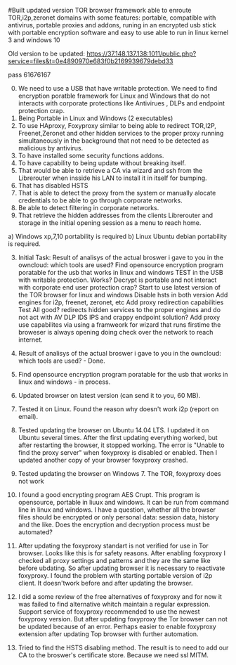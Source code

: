 #Built updated version TOR browser framework able to  enroute TOR,i2p,zeronet domains with some features: portable, compatible with antivirus, portable proxies and addons, runing in an encrypted usb stick with portable encryption software and easy to use able to run in linux kernel 3 and windows 10

Old version to be updated:
https://37.148.137.138:1011/public.php?service=files&t=0e4890970e683f0b2169939679debd33

pass 61676167



0. We need to use a USB that have writable protection. We need to find encryption poratble framework for Linux and Windows that do not interacts with corporate protections like Antivirues , DLPs and endpoint protection crap.
1. Being Portable in Linux and Windows (2 executables)
2. To use HAproxy, Foxyproxy similar  to being able to redirect TOR,I2P, Freenet,Zeronet and other hidden services to the proper proxy running simultaneously in the background that not need to be detected as malicious by antivirus.
3. To have installed some security functions addons.
4. To have capability to being update without breaking itself.
5. That would be able to retrieve a CA via wizard and ssh from the Librerouter when insside his LAN to install it in itself for bumping.
6. That has disabled HSTS
7. That is able to detect the proxy from the system or manually alocate credentials to be able to go through corporate networks.
8. Be able to detect filtering in corporate networks.
9. That retrieve the hidden addresses from the clients Librerouter and storage in the initial opening session as a menu to reach home.



a) Windows xp,7,10 portability is required
b) Linux Ubuntu debian portability is required.

3. Initial Task:
Result of analisys of the actual broswer i gave to you in the owncloud: which tools are used?
Find opensource encryption program poratable for the  usb that works in linux and windows
TEST in the USB with writable protection.
Works? Decrypt is portable and not interact with corporate end user protection crap?
Start to use latest version of the TOR browser for linux and windows
Disable hsts in both version
Add engines for i2p, freenet, zeronet, etc
Add proxy redirection capabilities
Test
All good? redirects hidden services to the proper engines and do not act with AV DLP IDS IPS and crappy endpoint solution?
Add proxy use capabilites via using a framweork for wizard that runs firstime the broweser is always opening doing check over the network to reach internet.

1. Result of analisys of the actual broswer i gave to you in the owncloud: which tools are used? - Done.  
2. Find opensource encryption program poratable for the  usb that works in linux and windows - in process.

3. Updated browser on latest version (can send it to you, 60 MB). 
4. Tested it on Linux. Found the reason why doesn't work i2p (report on email).
5. Tested updating the browser on Ubuntu 14.04 LTS. I updated it on Ubuntu several times. After the first updating
everything worked, but after restarting the browser, it stopped working. The error is "Unable to find the proxy server" when foxyproxy is disabled or enabled. Then I updated another copy of your browser foxyproxy crashed.
6. Tested updating the browser on Windows 7. The TOR, foxyproxy does not work
7. I found a good encrypting program AES Crupt. This program is opensource, portable in liuux and windows.
It can be run from command line in linux and windows. I have a question, whether all the browser files should be encrypted or only personal data: session data, history and the like. Does the encryption and decryption process must be automated?
8. After updating the foxyproxy standart is not verified for use in Tor browser. Looks like this is for safety reasons. After enabling foxyproxy I checked all proxy settings and patterns and they are the same like before ubdating. So after updating browser it is necessary to reactivate foxyproxy. I found the problem with starting portable version of i2p client. It doesn'twork before and after updating the browser.
9. I did a some review of the free alternatives of foxyproxy and for now it was failed to find alternative whitch maintain a regular expression. Support service of foxyproxy recommended to use the newest foxyproxy version. But after updating foxyproxy the Tor browser can not be updated because of an error. Perhaps easier to enable foxyproxy extension after updating Top browser with further automation.
10. Tried to find the HSTS disabling method.
    The result is to need to add our CA to the broswer's certificate store.
    Because we need ssl MITM.
